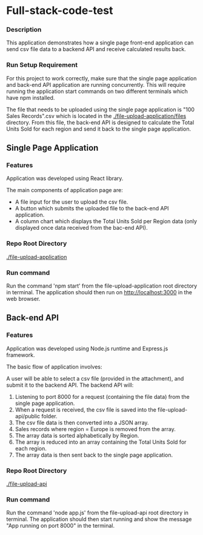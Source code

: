 # Full-stack-code-test

### Description

This application demonstrates how a single page front-end application can send csv file data to a backend API and receive calculated results back.

### Run Setup Requirement

For this project to work correctly, make sure that the single page application and back-end API application are running concurrently. This will require running the application start commands on two different terminals which have npm installed.

The file that needs to be uploaded using the single page application is "100 Sales Records".csv which is located in the [./file-upload-application/files](./file-upload-application/files) directory. From this file, the back-end API is designed to calculate the Total Units Sold for each region and send it back to the single page application.

## Single Page Application

### Features

Application was developed using React library.

The main components of application page are:
- A file input for the user to upload the csv file.
- A button which submits the uploaded file to the back-end API application.
- A column chart which displays the Total Units Sold per Region data (only displayed once data received from the bac-end API). 

### Repo Root Directory

[./file-upload-application](https://github.com/SB4647/Full-stack-code-test/tree/master/file-upload-application)

### Run command

Run the command 'npm start' from the file-upload-application root directory in terminal. The application should then run on [http://localhost:3000](http://localhost:3000) in the web browser.

## Back-end API 

### Features

Application was developed using Node.js runtime and Express.js framework.

The basic flow of application involves:

A user will be able to select a csv file (provided in the attachment), and submit it to the backend API.
The backend API will:
1. Listening to port 8000 for a request (containing the file data) from the single page application.
2. When a request is received, the csv file is saved into the file-upload-api/public folder.
3. The csv file data is then converted into a JSON array.
4. Sales records where region = Europe is removed from the array.
5. The array data is sorted alphabetically by Region.
6. The array is reduced into an array containing the Total Units Sold for each region.
7. The array data is then sent back to the single page application.

### Repo Root Directory

[./file-upload-api](https://github.com/SB4647/Full-stack-code-test/tree/master/file-upload-api)

### Run command

Run the command 'node app.js' from the file-upload-api root directory in terminal. The application should then start running and show the message "App running on port 8000" in the terminal.

